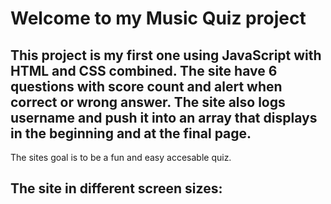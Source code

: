# Welcome to my Music Quiz project

## This project is my first one using JavaScript with HTML and CSS combined. The site have 6 questions with score count and alert when correct or wrong answer. The site also logs username and push it into an array that displays in the beginning and at the final page.

The sites goal is to be a fun and easy accesable quiz.

## The site in different screen sizes:

